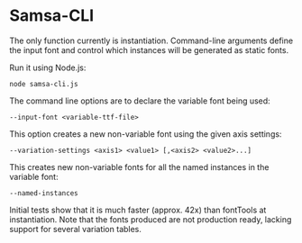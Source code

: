 # Samsa-CLI

The only function currently is instantiation. Command-line arguments define the input font and control which instances will be generated as static fonts.

Run it using Node.js:

`node samsa-cli.js`  

The command line options are to declare the variable font being used:

`--input-font <variable-ttf-file>`  

This option creates a new non-variable font using the given axis settings:

`--variation-settings <axis1> <value1> [,<axis2> <value2>...]`  

This creates new non-variable fonts for all the named instances in the variable font:

`--named-instances`  

Initial tests show that it is much faster (approx. 42x) than fontTools at instantiation. Note that the fonts produced are not production ready, lacking support for several variation tables.
